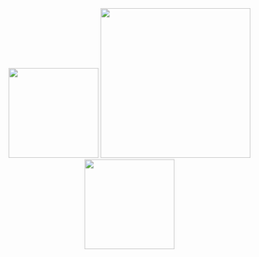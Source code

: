 
<div align=center>
 <img src="https://github.com/user-attachments/assets/c9588118-82be-4406-9902-e8fca18b3b24" height=180>


<img src="https://github.com/user-attachments/assets/07f19ae1-f90b-4aac-998f-5445d688ddc1" height=300>

 
 <img src="https://github.com/user-attachments/assets/d38cc17a-83b4-4072-9492-0df0a981081e" height=180>
 </div>


